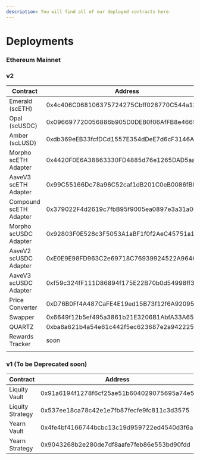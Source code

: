 ```yaml
---
description: You will find all of our deployed contracts here.
---
```


# Deployments

### Ethereum Mainnet

### v2

<table data-full-width="true"><thead><tr><th>Contract</th><th>Address</th><th data-hidden></th></tr></thead><tbody><tr><td>Emerald (scETH)</td><td>0x4c406C068106375724275Cbff028770C544a1333</td><td></td></tr><tr><td>Opal (scUSDC)</td><td>0x096697720056886b905D0DEB0f06AfFB8e4665E5</td><td></td></tr><tr><td>Amber (scLUSD)</td><td>0xdb369eEB33fcfDCd1557E354dDeE7d6cF3146A11</td><td></td></tr><tr><td>Morpho scETH Adapter</td><td>0x4420F0E6A38863330FD4885d76e1265DAD5aa9df</td><td></td></tr><tr><td>AaveV3 scETH Adapter</td><td>0x99C55166Dc78a96C52caf1dB201C0eB0086fB83E</td><td></td></tr><tr><td>Compound scETH Adapter</td><td>0x379022F4d2619c7fbB95f9005ea0897e3a31a0C4</td><td></td></tr><tr><td>Morpho scUSDC Adapter</td><td>0x92803F0E528c3F5053A1aBF1f0f2AeC45751a189</td><td></td></tr><tr><td>AaveV2 scUSDC Adapter</td><td>0xE0E9E98FD963C2e69718C76939924522A9646885</td><td></td></tr><tr><td>AaveV3 scUSDC Adapter</td><td>0xf59c324fF111D86894f175E22B70b0d54998ff3E</td><td></td></tr><tr><td>Price Converter</td><td>0xD76B0Ff4A487CaFE4E19ed15B73f12f6A92095Ca</td><td></td></tr><tr><td>Swapper</td><td>0x6649f12b5ef495a3861b21E3206B1AbfA33A6531</td><td></td></tr><tr><td>QUARTZ</td><td>0xba8a621b4a54e61c442f5ec623687e2a942225ef</td><td></td></tr><tr><td>Rewards Tracker</td><td>soon</td><td></td></tr><tr><td></td><td></td><td></td></tr></tbody></table>

### v1 (To be Deprecated soon)

| Contract         | Address                                    |
| ---------------- | ------------------------------------------ |
| Liquity Vault    | 0x91a6194f1278f6cf25ae51b604029075695a74e5 |
| Liquity Strategy | 0x537ee18ca78c42e1e7fb87fecfe9fc811c3d3575 |
| Yearn Vault      | 0x4fe4bf4166744bcbc13c19d959722ed4540d3f6a |
| Yearn Strategy   | 0x9043268b2e280de7df8aafe7feb86e553bd90fdd |
